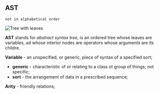 ## AST

`not in alphabetical order`

![Tree with leaves](https://thumbs.dreamstime.com/b/tree-leaves-vector-silhouette-62938020.jpg)

**AST** stands for _abstract syntax tree_, is an ordered tree whose leaves are variables, ad whose interior nodes are operators whose arguments are its childre. 

**Variable** - an unspecified, or generic, piece of syntax of a specified sort;
 * **generic** - characteristic of or relating to a class ot group of things; not specific;
 * **sort** - the arrangement of data in a prescribed sequence;   

**Arity** - friendly relations; 

